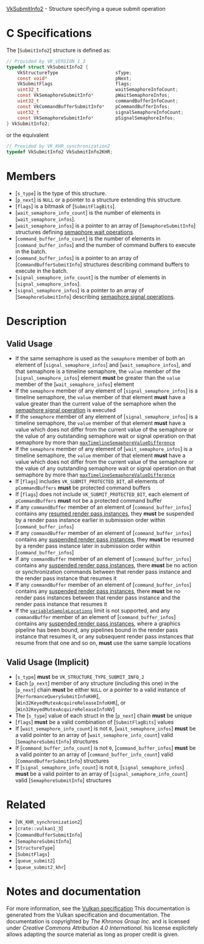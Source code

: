 [VkSubmitInfo2](https://www.khronos.org/registry/vulkan/specs/1.3-extensions/man/html/VkSubmitInfo2.html) - Structure specifying a queue submit operation

# C Specifications
The [`SubmitInfo2`] structure is defined as:
```c
// Provided by VK_VERSION_1_3
typedef struct VkSubmitInfo2 {
    VkStructureType                     sType;
    const void*                         pNext;
    VkSubmitFlags                       flags;
    uint32_t                            waitSemaphoreInfoCount;
    const VkSemaphoreSubmitInfo*        pWaitSemaphoreInfos;
    uint32_t                            commandBufferInfoCount;
    const VkCommandBufferSubmitInfo*    pCommandBufferInfos;
    uint32_t                            signalSemaphoreInfoCount;
    const VkSemaphoreSubmitInfo*        pSignalSemaphoreInfos;
} VkSubmitInfo2;
```
or the equivalent
```c
// Provided by VK_KHR_synchronization2
typedef VkSubmitInfo2 VkSubmitInfo2KHR;
```

# Members
- [`s_type`] is the type of this structure.
- [`p_next`] is `NULL` or a pointer to a structure extending this structure.
- [`flags`] is a bitmask of [`SubmitFlagBits`].
- [`wait_semaphore_info_count`] is the number of elements in [`wait_semaphore_infos`].
- [`wait_semaphore_infos`] is a pointer to an array of [`SemaphoreSubmitInfo`] structures defining [semaphore wait operations](https://www.khronos.org/registry/vulkan/specs/1.3-extensions/html/vkspec.html#synchronization-semaphores-waiting).
- [`command_buffer_info_count`] is the number of elements in [`command_buffer_infos`] and the number of command buffers to execute in the batch.
- [`command_buffer_infos`] is a pointer to an array of [`CommandBufferSubmitInfo`] structures describing command buffers to execute in the batch.
- [`signal_semaphore_info_count`] is the number of elements in [`signal_semaphore_infos`].
- [`signal_semaphore_infos`] is a pointer to an array of [`SemaphoreSubmitInfo`] describing [semaphore signal operations](https://www.khronos.org/registry/vulkan/specs/1.3-extensions/html/vkspec.html#synchronization-semaphores-signaling).

# Description
## Valid Usage
-    If the same semaphore is used as the `semaphore` member of both an element of [`signal_semaphore_infos`] and [`wait_semaphore_infos`], and that semaphore is a timeline semaphore, the `value` member of the [`signal_semaphore_infos`] element  **must**  be greater than the `value` member of the [`wait_semaphore_infos`] element
-    If the `semaphore` member of any element of [`signal_semaphore_infos`] is a timeline semaphore, the `value` member of that element  **must**  have a value greater than the current value of the semaphore when the [semaphore signal operation](https://www.khronos.org/registry/vulkan/specs/1.3-extensions/html/vkspec.html#synchronization-semaphores-signaling) is executed
-    If the `semaphore` member of any element of [`signal_semaphore_infos`] is a timeline semaphore, the `value` member of that element  **must**  have a value which does not differ from the current value of the semaphore or the value of any outstanding semaphore wait or signal operation on that semaphore by more than [`maxTimelineSemaphoreValueDifference`](https://www.khronos.org/registry/vulkan/specs/1.3-extensions/html/vkspec.html#limits-maxTimelineSemaphoreValueDifference)
-    If the `semaphore` member of any element of [`wait_semaphore_infos`] is a timeline semaphore, the `value` member of that element  **must**  have a value which does not differ from the current value of the semaphore or the value of any outstanding semaphore wait or signal operation on that semaphore by more than [`maxTimelineSemaphoreValueDifference`](https://www.khronos.org/registry/vulkan/specs/1.3-extensions/html/vkspec.html#limits-maxTimelineSemaphoreValueDifference)
-    If [`flags`] includes `VK_SUBMIT_PROTECTED_BIT`, all elements of `pCommandBuffers` **must**  be protected command buffers
-    If [`flags`] does not include `VK_SUBMIT_PROTECTED_BIT`, each element of `pCommandBuffers` **must**  not be a protected command buffer
-    If any `commandBuffer` member of an element of [`command_buffer_infos`] contains any [resumed render pass instances](https://www.khronos.org/registry/vulkan/specs/1.3-extensions/html/vkspec.html#renderpass-suspension), they  **must**  be suspended by a render pass instance earlier in submission order within [`command_buffer_infos`]
-    If any `commandBuffer` member of an element of [`command_buffer_infos`] contains any [suspended render pass instances](https://www.khronos.org/registry/vulkan/specs/1.3-extensions/html/vkspec.html#renderpass-suspension), they  **must**  be resumed by a render pass instance later in submission order within [`command_buffer_infos`]
-    If any `commandBuffer` member of an element of [`command_buffer_infos`] contains any [suspended render pass instances](https://www.khronos.org/registry/vulkan/specs/1.3-extensions/html/vkspec.html#renderpass-suspension), there  **must**  be no action or synchronization commands between that render pass instance and the render pass instance that resumes it
-    If any `commandBuffer` member of an element of [`command_buffer_infos`] contains any [suspended render pass instances](https://www.khronos.org/registry/vulkan/specs/1.3-extensions/html/vkspec.html#renderpass-suspension), there  **must**  be no render pass instances between that render pass instance and the render pass instance that resumes it
-    If the [`variableSampleLocations`](https://www.khronos.org/registry/vulkan/specs/1.3-extensions/html/vkspec.html#limits-variableSampleLocations) limit is not supported, and any `commandBuffer` member of an element of [`command_buffer_infos`] contains any [suspended render pass instances](https://www.khronos.org/registry/vulkan/specs/1.3-extensions/html/vkspec.html#renderpass-suspension), where a graphics pipeline has been bound, any pipelines bound in the render pass instance that resumes it, or any subsequent render pass instances that resume from that one and so on,  **must**  use the same sample locations

## Valid Usage (Implicit)
-  [`s_type`] **must**  be `VK_STRUCTURE_TYPE_SUBMIT_INFO_2`
-    Each [`p_next`] member of any structure (including this one) in the [`p_next`] chain  **must**  be either `NULL` or a pointer to a valid instance of [`PerformanceQuerySubmitInfoKHR`], [`Win32KeyedMutexAcquireReleaseInfoKHR`], or [`Win32KeyedMutexAcquireReleaseInfoNV`]
-    The [`s_type`] value of each struct in the [`p_next`] chain  **must**  be unique
-  [`flags`] **must**  be a valid combination of [`SubmitFlagBits`] values
-    If [`wait_semaphore_info_count`] is not `0`, [`wait_semaphore_infos`] **must**  be a valid pointer to an array of [`wait_semaphore_info_count`] valid [`SemaphoreSubmitInfo`] structures
-    If [`command_buffer_info_count`] is not `0`, [`command_buffer_infos`] **must**  be a valid pointer to an array of [`command_buffer_info_count`] valid [`CommandBufferSubmitInfo`] structures
-    If [`signal_semaphore_info_count`] is not `0`, [`signal_semaphore_infos`] **must**  be a valid pointer to an array of [`signal_semaphore_info_count`] valid [`SemaphoreSubmitInfo`] structures

# Related
- [`VK_KHR_synchronization2`]
- [`crate::vulkan1_3`]
- [`CommandBufferSubmitInfo`]
- [`SemaphoreSubmitInfo`]
- [`StructureType`]
- [`SubmitFlags`]
- [`queue_submit2`]
- [`queue_submit2_khr`]

# Notes and documentation
For more information, see the [Vulkan specification](https://www.khronos.org/registry/vulkan/specs/1.3-extensions/html/vkspec.html)
This documentation is generated from the Vulkan specification and documentation.
The documentation is copyrighted by *The Khronos Group Inc.* and is licensed under *Creative Commons Attribution 4.0 International*.
his license explicitely allows adapting the source material as long as proper credit is given.
        